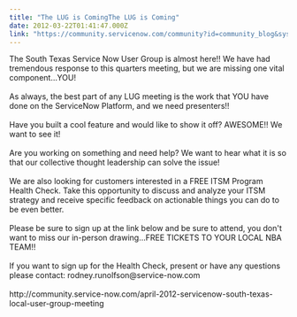 ```yaml
---
title: "The LUG is ComingThe LUG is Coming"
date: 2012-03-22T01:41:47.000Z
link: "https://community.servicenow.com/community?id=community_blog&sys_id=0cad22a9dbd0dbc01dcaf3231f961923"
---
```

<p>The South Texas Service Now User Group is almost here!! We have had tremendous response to this quarters meeting, but we are missing one vital component…YOU!<br /><br />As always, the best part of any LUG meeting is the work that YOU have done on the ServiceNow Platform, and we need presenters!!<br /><br />Have you built a cool feature and would like to show it off? AWESOME!! We want to see it!<br /><br />Are you working on something and need help? We want to hear what it is so that our collective thought leadership can solve the issue!<br /><br />We are also looking for customers interested in a FREE ITSM Program Health Check. Take this opportunity to discuss and analyze your ITSM strategy and receive specific feedback on actionable things you can do to be even better.<br /><br />Please be sure to sign up at the link below and be sure to attend, you don't want to miss our in-person drawing…FREE TICKETS TO YOUR LOCAL NBA TEAM!!<br /><br />If you want to sign up for the Health Check, present or have any questions please contact: rodney.runolfson@service-now.com<br /><br />http://community.service-now.com/april-2012-servicenow-south-texas-local-user-group-meeting</p>